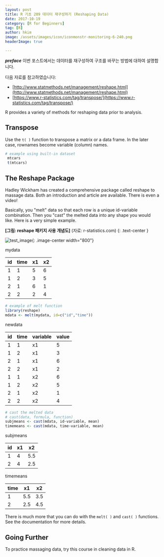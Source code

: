 ```yaml
---
layout: post  
title: R 기초 209 데이터 재구성하기 (Reshaping Data)  
date: 2017-10-19  
category: [R for Beginners]  
tag: [R]  
author: hkim  
image: /assets/images/icon/iconmonstr-monitoring-6-240.png
headerImage: true

---
```


***preface*** 이번 포스트에서는 데이터를 재구성하여 구조를 바꾸는 방법에 대하여 설명합니다.

다음 자료를 참고하였습니다:  
- [http://www.statmethods.net/management/reshape.html](http://www.statmethods.net/management/reshape.html)
- [https://www.r-statistics.com/tag/transpose/](https://www.r-statistics.com/tag/transpose/)

R provides a variety of methods for reshaping data prior to analysis.

## Transpose

Use the `t( )` function to transpose a matrix or a data frame. In the later case, rownames become variable (column) names.

```r
# example using built-in dataset
 mtcars
 t(mtcars)
```

## The Reshape Package

Hadley Wickham has created a comprehensive package called reshape to massage data. Both an introduction and article are available. There is even a video!

Basically, you "melt" data so that each row is a unique id-variable combination. Then you "cast" the melted data into any shape you would like. Here is a very simple example.



**[그림: reshape 패키지 사용 개념도]** (자료: r-statistics.com)
{: .text-center }

![test_image](https://i2.wp.com/www.r-statistics.com/wp-content/uploads/2012/01/reshaping-data-using-melt-and-cast.png){: .image-center width="800"}



mydata

id | time | x1 | x2
---|------|----|----
1  |1     |5   |6
1  |2     |3   |5
2  |1     |6   |1
2  |2     |2   |4

```r
# example of melt function
library(reshape)
mdata <- melt(mydata, id=c("id","time"))
```

newdata

id | time | variable | value
---|------|----------|-------
1  |1     |x1        |5
1  |2     |x1        |3
2  |1     |x1        |6
2  |2     |x1        |2
1  |1     |x2        |6
1  |2     |x2        |5
2  |1     |x2        |1
2  |2     |x2        |4

```r
# cast the melted data
# cast(data, formula, function)
subjmeans <- cast(mdata, id~variable, mean)
timemeans <- cast(mdata, time~variable, mean)
```

subjmeans

id | x1 | x2
---|----|----
1  |4   |5.5
2  |4   |2.5

timemeans

time | x1 | x2
-----|----|----
1    |5.5 |3.5
2    |2.5 |4.5

There is much more that you can do with the `melt( )` and `cast( )` functions. See the documentation for more details.

## Going Further

To practice massaging data, try this course in cleaning data in R.
